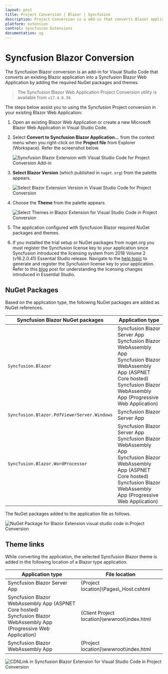 ```yaml
---
layout: post
title: Project Conversion | Blazor | Syncfusion
description: Project Conversion is a add-in that converts Blazor application into a Syncfusion Blazor application by adding required Syncfusion components
platform: extension
control: Syncfusion Extensions
documentation: ug
---
```


# Syncfusion Blazor Conversion

The Syncfusion Blazor conversion is an add-in for Visual Studio Code that converts an existing Blazor application into a Syncfusion Blazor Web Application by adding the required NuGet packages and themes.

   > The Syncfusion Blazor Web Application Project Conversion utility is available from `v17.4.0.39`.

The steps below assist you to using the Syncfusion Project conversion in your existing Blazor Web Application:

1. Open an existing Blazor Web Application or create a new Microsoft Blazor Web Application in Visual Studio Code.

2. Select **Convert to Syncfusion Blazor Application...** from the context menu when you right-click on the **Project file** from Explorer (Workspace). Refer the screenshot below.

    ![Syncfusion Blazor Extension with Visual Studio Code for Project Conversion Add-in](convert-project_images/blazor-extension-project-conversion-application.PNG)

3. **Select Blazor Version** (which published in `nuget.org`) from the palette appears.

    ![Select Blazor Extension Version in Visual Studio Code for Project Conversion](convert-project_images/blazor-extension-version-selection.PNG)

4. Choose the **Theme** from the palette appears.

    ![Select Themes in Blazor Extension for Visual Studio Code in Project Conversion](convert-project_images/blazor-extension-theme-selected.PNG)

5. The application configured with Syncfusion Blazor required NuGet packages and themes.

6. If you installed the trial setup or NuGet packages from nuget.org you must register the Syncfusion license key to your application since Syncfusion introduced the licensing system from 2018 Volume 2 (v16.2.0.41) Essential Studio release. Navigate to the [help topic](https://help.syncfusion.com/common/essential-studio/licensing/overview#how-to-generate-syncfusion-license-key) to generate and register the Syncfusion license key to your application. Refer to this [blog](https://www.syncfusion.com/blogs/post/whats-new-in-2018-volume-2.aspx) post for understanding the licensing changes introduced in Essential Studio.

## NuGet Packages

Based on the application type, the following NuGet packages are added as NuGet references.

| Syncfusion Blazor NuGet packages  | Application type  |
|---|---|
| `Syncfusion.Blazor`  | Syncfusion Blazor Server App <br/> Syncfusion Blazor WebAssembly App <br/> Syncfusion Blazor WebAssembly App (ASPNET Core hosted) <br/> Syncfusion Blazor WebAssembly App (Progressive Web Application)|
| `Syncfusion.Blazor.PdfViewerServer.Windows`  | Syncfusion Blazor Server App  |
| `Syncfusion.Blazor.WordProcessor`  | Syncfusion Blazor Server App <br/> Syncfusion Blazor WebAssembly App <br/> Syncfusion Blazor WebAssembly App (ASPNET Core hosted) <br/> Syncfusion Blazor WebAssembly App (Progressive Web Application)|

The NuGet packages added to the application file as follows.

![NuGet Package for Blazor Extension visual studio code in Project Conversion](convert-project_images/blazor-extension-project-conversion-added-nuget-package.png)

## Theme links

While converting the application, the selected Syncfusion Blazor theme is added in the following location of a Blazor type application.

| Application type  | File location  |
|---|---|
| Syncfusion Blazor Server App | {Project location}\Pages\\_Host.cshtml |
| Syncfusion Blazor WebAssembly App (ASPNET Core hosted) <br/> Syncfusion Blazor WebAssembly App (Progressive Web Application)| {Client Project location}\wwwroot\index.html  |
| Syncfusion Blazor WebAssembly App  | {Project location}\wwwroot\index.html|

![CDNLink in Syncfusion Blazor Extension for Visual Studio Code in Project Conversion ](convert-project_images/blazor-extension-theme-links.png)